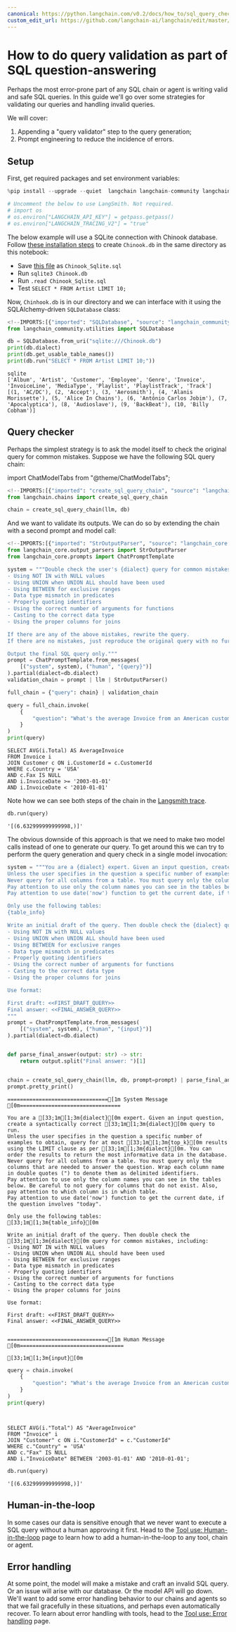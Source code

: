 ```yaml
---
canonical: https://python.langchain.com/v0.2/docs/how_to/sql_query_checking/
custom_edit_url: https://github.com/langchain-ai/langchain/edit/master/docs/docs/how_to/sql_query_checking.ipynb
---
```


# How to do query validation as part of SQL question-answering

Perhaps the most error-prone part of any SQL chain or agent is writing valid and safe SQL queries. In this guide we'll go over some strategies for validating our queries and handling invalid queries.

We will cover: 

1. Appending a "query validator" step to the query generation;
2. Prompt engineering to reduce the incidence of errors.

## Setup

First, get required packages and set environment variables:

```python
%pip install --upgrade --quiet  langchain langchain-community langchain-openai
```

```python
# Uncomment the below to use LangSmith. Not required.
# import os
# os.environ["LANGCHAIN_API_KEY"] = getpass.getpass()
# os.environ["LANGCHAIN_TRACING_V2"] = "true"
```

The below example will use a SQLite connection with Chinook database. Follow [these installation steps](https://database.guide/2-sample-databases-sqlite/) to create `Chinook.db` in the same directory as this notebook:

* Save [this file](https://raw.githubusercontent.com/lerocha/chinook-database/master/ChinookDatabase/DataSources/Chinook_Sqlite.sql) as `Chinook_Sqlite.sql`
* Run `sqlite3 Chinook.db`
* Run `.read Chinook_Sqlite.sql`
* Test `SELECT * FROM Artist LIMIT 10;`

Now, `Chinhook.db` is in our directory and we can interface with it using the SQLAlchemy-driven `SQLDatabase` class:

```python
<!--IMPORTS:[{"imported": "SQLDatabase", "source": "langchain_community.utilities", "docs": "https://api.python.langchain.com/en/latest/utilities/langchain_community.utilities.sql_database.SQLDatabase.html", "title": "How to do query validation as part of SQL question-answering"}]-->
from langchain_community.utilities import SQLDatabase

db = SQLDatabase.from_uri("sqlite:///Chinook.db")
print(db.dialect)
print(db.get_usable_table_names())
print(db.run("SELECT * FROM Artist LIMIT 10;"))
```
```output
sqlite
['Album', 'Artist', 'Customer', 'Employee', 'Genre', 'Invoice', 'InvoiceLine', 'MediaType', 'Playlist', 'PlaylistTrack', 'Track']
[(1, 'AC/DC'), (2, 'Accept'), (3, 'Aerosmith'), (4, 'Alanis Morissette'), (5, 'Alice In Chains'), (6, 'Antônio Carlos Jobim'), (7, 'Apocalyptica'), (8, 'Audioslave'), (9, 'BackBeat'), (10, 'Billy Cobham')]
```
## Query checker

Perhaps the simplest strategy is to ask the model itself to check the original query for common mistakes. Suppose we have the following SQL query chain:

import ChatModelTabs from "@theme/ChatModelTabs";

<ChatModelTabs customVarName="llm" />


```python
<!--IMPORTS:[{"imported": "create_sql_query_chain", "source": "langchain.chains", "docs": "https://api.python.langchain.com/en/latest/chains/langchain.chains.sql_database.query.create_sql_query_chain.html", "title": "How to do query validation as part of SQL question-answering"}]-->
from langchain.chains import create_sql_query_chain

chain = create_sql_query_chain(llm, db)
```

And we want to validate its outputs. We can do so by extending the chain with a second prompt and model call:

```python
<!--IMPORTS:[{"imported": "StrOutputParser", "source": "langchain_core.output_parsers", "docs": "https://api.python.langchain.com/en/latest/output_parsers/langchain_core.output_parsers.string.StrOutputParser.html", "title": "How to do query validation as part of SQL question-answering"}, {"imported": "ChatPromptTemplate", "source": "langchain_core.prompts", "docs": "https://api.python.langchain.com/en/latest/prompts/langchain_core.prompts.chat.ChatPromptTemplate.html", "title": "How to do query validation as part of SQL question-answering"}]-->
from langchain_core.output_parsers import StrOutputParser
from langchain_core.prompts import ChatPromptTemplate

system = """Double check the user's {dialect} query for common mistakes, including:
- Using NOT IN with NULL values
- Using UNION when UNION ALL should have been used
- Using BETWEEN for exclusive ranges
- Data type mismatch in predicates
- Properly quoting identifiers
- Using the correct number of arguments for functions
- Casting to the correct data type
- Using the proper columns for joins

If there are any of the above mistakes, rewrite the query.
If there are no mistakes, just reproduce the original query with no further commentary.

Output the final SQL query only."""
prompt = ChatPromptTemplate.from_messages(
    [("system", system), ("human", "{query}")]
).partial(dialect=db.dialect)
validation_chain = prompt | llm | StrOutputParser()

full_chain = {"query": chain} | validation_chain
```

```python
query = full_chain.invoke(
    {
        "question": "What's the average Invoice from an American customer whose Fax is missing since 2003 but before 2010"
    }
)
print(query)
```
```output
SELECT AVG(i.Total) AS AverageInvoice
FROM Invoice i
JOIN Customer c ON i.CustomerId = c.CustomerId
WHERE c.Country = 'USA'
AND c.Fax IS NULL
AND i.InvoiceDate >= '2003-01-01' 
AND i.InvoiceDate < '2010-01-01'
```
Note how we can see both steps of the chain in the [Langsmith trace](https://smith.langchain.com/public/8a743295-a57c-4e4c-8625-bc7e36af9d74/r).

```python
db.run(query)
```

```output
'[(6.632999999999998,)]'
```

The obvious downside of this approach is that we need to make two model calls instead of one to generate our query. To get around this we can try to perform the query generation and query check in a single model invocation:

```python
system = """You are a {dialect} expert. Given an input question, create a syntactically correct {dialect} query to run.
Unless the user specifies in the question a specific number of examples to obtain, query for at most {top_k} results using the LIMIT clause as per {dialect}. You can order the results to return the most informative data in the database.
Never query for all columns from a table. You must query only the columns that are needed to answer the question. Wrap each column name in double quotes (") to denote them as delimited identifiers.
Pay attention to use only the column names you can see in the tables below. Be careful to not query for columns that do not exist. Also, pay attention to which column is in which table.
Pay attention to use date('now') function to get the current date, if the question involves "today".

Only use the following tables:
{table_info}

Write an initial draft of the query. Then double check the {dialect} query for common mistakes, including:
- Using NOT IN with NULL values
- Using UNION when UNION ALL should have been used
- Using BETWEEN for exclusive ranges
- Data type mismatch in predicates
- Properly quoting identifiers
- Using the correct number of arguments for functions
- Casting to the correct data type
- Using the proper columns for joins

Use format:

First draft: <<FIRST_DRAFT_QUERY>>
Final answer: <<FINAL_ANSWER_QUERY>>
"""
prompt = ChatPromptTemplate.from_messages(
    [("system", system), ("human", "{input}")]
).partial(dialect=db.dialect)


def parse_final_answer(output: str) -> str:
    return output.split("Final answer: ")[1]


chain = create_sql_query_chain(llm, db, prompt=prompt) | parse_final_answer
prompt.pretty_print()
```
```output
================================[1m System Message [0m================================

You are a [33;1m[1;3m{dialect}[0m expert. Given an input question, create a syntactically correct [33;1m[1;3m{dialect}[0m query to run.
Unless the user specifies in the question a specific number of examples to obtain, query for at most [33;1m[1;3m{top_k}[0m results using the LIMIT clause as per [33;1m[1;3m{dialect}[0m. You can order the results to return the most informative data in the database.
Never query for all columns from a table. You must query only the columns that are needed to answer the question. Wrap each column name in double quotes (") to denote them as delimited identifiers.
Pay attention to use only the column names you can see in the tables below. Be careful to not query for columns that do not exist. Also, pay attention to which column is in which table.
Pay attention to use date('now') function to get the current date, if the question involves "today".

Only use the following tables:
[33;1m[1;3m{table_info}[0m

Write an initial draft of the query. Then double check the [33;1m[1;3m{dialect}[0m query for common mistakes, including:
- Using NOT IN with NULL values
- Using UNION when UNION ALL should have been used
- Using BETWEEN for exclusive ranges
- Data type mismatch in predicates
- Properly quoting identifiers
- Using the correct number of arguments for functions
- Casting to the correct data type
- Using the proper columns for joins

Use format:

First draft: <<FIRST_DRAFT_QUERY>>
Final answer: <<FINAL_ANSWER_QUERY>>


================================[1m Human Message [0m=================================

[33;1m[1;3m{input}[0m
```

```python
query = chain.invoke(
    {
        "question": "What's the average Invoice from an American customer whose Fax is missing since 2003 but before 2010"
    }
)
print(query)
```
```output


SELECT AVG(i."Total") AS "AverageInvoice"
FROM "Invoice" i
JOIN "Customer" c ON i."CustomerId" = c."CustomerId"
WHERE c."Country" = 'USA'
AND c."Fax" IS NULL
AND i."InvoiceDate" BETWEEN '2003-01-01' AND '2010-01-01';
```

```python
db.run(query)
```

```output
'[(6.632999999999998,)]'
```

## Human-in-the-loop

In some cases our data is sensitive enough that we never want to execute a SQL query without a human approving it first. Head to the [Tool use: Human-in-the-loop](/docs/how_to/tools_human) page to learn how to add a human-in-the-loop to any tool, chain or agent.

## Error handling

At some point, the model will make a mistake and craft an invalid SQL query. Or an issue will arise with our database. Or the model API will go down. We'll want to add some error handling behavior to our chains and agents so that we fail gracefully in these situations, and perhaps even automatically recover. To learn about error handling with tools, head to the [Tool use: Error handling](/docs/how_to/tools_error) page.